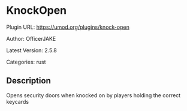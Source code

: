 # KnockOpen

Plugin URL: https://umod.org/plugins/knock-open

Author: OfficerJAKE

Latest Version: 2.5.8

Categories: rust

## Description

Opens security doors when knocked on by players holding the correct keycards
